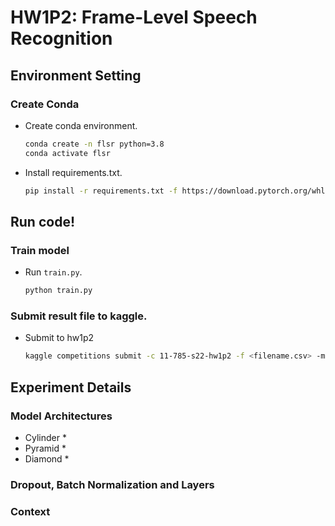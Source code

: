 # HW1P2: Frame-Level Speech Recognition

## Environment Setting

### Create Conda
* Create conda environment.

    ```bash
    conda create -n flsr python=3.8
    conda activate flsr
    ```

* Install requirements.txt.

    ```bash
    pip install -r requirements.txt -f https://download.pytorch.org/whl/torch_stable.html
    ```

## Run code!

### Train model

* Run `train.py`.

    ```bash
    python train.py
    ```

### Submit result file to kaggle.

* Submit to hw1p2

    ```bash
    kaggle competitions submit -c 11-785-s22-hw1p2 -f <filename.csv> -m "Submmission"
    ```

## Experiment Details

### Model Architectures

* Cylinder
    * 
* Pyramid
    * 
* Diamond
    * 

### Dropout, Batch Normalization and Layers

### Context